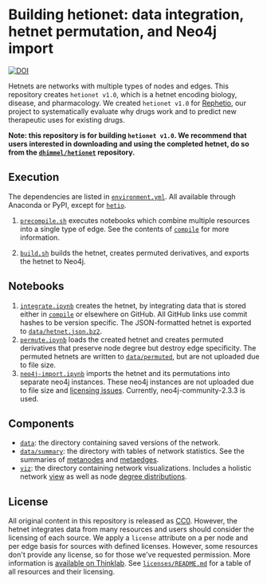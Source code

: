 # Building hetionet: data integration, hetnet permutation, and Neo4j import

[![DOI](https://zenodo.org/badge/14475/dhimmel/integrate.svg)](https://zenodo.org/badge/latestdoi/14475/dhimmel/integrate)

Hetnets are networks with multiple types of nodes and edges. This repository creates `hetionet v1.0`, which is a hetnet encoding biology, disease, and pharmacology. We created `hetionet v1.0` for [Rephetio](https://doi.org/10.15363/thinklab.4), our project to systematically evaluate why drugs work and to predict new therapeutic uses for existing drugs.

**Note: this repository is for building `hetionet v1.0`. We recommend that users interested in downloading and using the completed hetnet, do so from the [`dhimmel/hetionet`](https://github.com/dhimmel/hetionet) repository.**

## Execution

The dependencies are listed in [`environment.yml`](environment.yml). All available through Anaconda or
PyPI, except for [`hetio`](https://github.com/dhimmel/hetio).

1. [`precompile.sh`](precompile.sh) executes notebooks which combine multiple resources into a single type of edge. See the contents of [`compile`](compile) for more information.

2. [`build.sh`](build.sh) builds the hetnet, creates permuted derivatives, and exports the hetnet to Neo4j.

## Notebooks

1. [`integrate.ipynb`](integrate.ipynb) creates the hetnet, by integrating data that is stored either in [`compile`](compile) or elsewhere on GitHub. All GitHub links use commit hashes to be version specific. The JSON-formatted hetnet is exported to [`data/hetnet.json.bz2`](data/hetnet.json.bz2).
2. [`permute.ipynb`](permute.ipynb) loads the created hetnet and creates permuted derivatives that preserve node degree but destroy edge specificity. The permuted hetnets are written to [`data/permuted`](data/permuted), but are not uploaded due to file size.
3. [`neo4j-import.ipynb`](neo4j-import.ipynb) imports the hetnet and its permutations into separate neo4j instances. These neo4j instances are not uploaded due to file size and [licensing issues](https://doi.org/10.15363/thinklab.d130). Currently, neo4j-community-2.3.3 is used.

## Components

+ [`data`](data): the directory containing saved versions of the network.
+ [`data/summary`](data/summary): the directory with tables of network statistics. See the summaries of [metanodes](data/summary/metanodes.tsv) and [metaedges](data/summary/metaedges.tsv).
+ [`viz`](viz): the directory containing network visualizations. Includes a holistic network [view](viz/network-5k.png) as well as node [degree distributions](viz/degrees.pdf).

## License

All original content in this repository is released as [CC0](https://creativecommons.org/publicdomain/zero/1.0/ "CC0 1.0 Universal (CC0 1.0) Public Domain Dedication"). However, the hetnet integrates data from many resources and users should consider the licensing of each source. We apply a `license` attribute on a per node and per edge basis for sources with defined licenses. However, some resources don't provide any license, so for those we've requested permission. More information is [available on Thinklab](http://thinklab.com/discussion/integrating-resources-with-disparate-licensing-into-an-open-network/107). See [`licenses/README.md`](licenses/README.md) for a table of all resources and their licensing.
